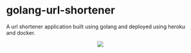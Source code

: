  golang-url-shortener
=====
A url shortener application built using golang and deployed using heroku and docker.

<p align="center">
    <img src="https://i.imgur.com/jBbwCuU.png" />
</p>

